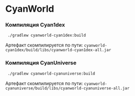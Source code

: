 # CyanWorld

### Компиляция Cyan1dex

```bash
 ./gradlew cyanworld-cyan1dex:build
```

Артефакт скомпилируется по пути:
`cyanworld-cyan1dex/build/libs/cyanworld-cyan1dex-all.jar`

### Компиляция CyanUniverse

```bash
 ./gradlew cyanworld-cyanuniverse:build
```

Артефакт скомпилируется по пути:
`cyanworld-cyanuniverse/build/libs/cyanworld-cyanuniverse-all.jar`

